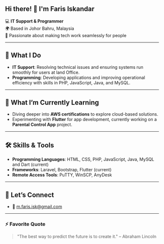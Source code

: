 ## Hi there! 👋 I'm Faris Iskandar

💻 **IT Support & Programmer**  
🌍 Based in Johor Bahru, Malaysia  
🚀 Passionate about making tech work seamlessly for people  

---

## 🔧 What I Do  
- **IT Support**: Resolving technical issues and ensuring systems run smoothly for users at land Office.  
- **Programming**: Developing applications and improving operational efficiency with skills in PHP, JavaScript, Java, and MySQL.   

---

## 🌱 What I’m Currently Learning  
- Diving deeper into **AWS certifications** to explore cloud-based solutions.  
- Experimenting with **Flutter** for app development, currently working on a **Parental Control App** project.  

---

## 🛠️ Skills & Tools  
- **Programming Languages**: HTML, CSS, PHP, JavaScript, Java, MySQL and Dart (current)
- **Frameworks**: Laravel, Bootstrap, Flutter (current)
- **Remote Access Tools**: PuTTY, WinSCP, AnyDesk

---

## 🤝 Let’s Connect  
- 📧 m.faris.isk@gmail.com

---

### ⚡ Favorite Quote  
> "The best way to predict the future is to create it." – Abraham Lincoln



<!--
**farisiskndr02/farisiskndr02** is a ✨ _special_ ✨ repository because its `README.md` (this file) appears on your GitHub profile.

Here are some ideas to get you started:

- 🔭 I’m currently working on ...
- 🌱 I’m currently learning ...
- 👯 I’m looking to collaborate on ...
- 🤔 I’m looking for help with ...
- 💬 Ask me about ...
- 📫 How to reach me: ...
- 😄 Pronouns: ...
- ⚡ Fun fact: ...
-->
